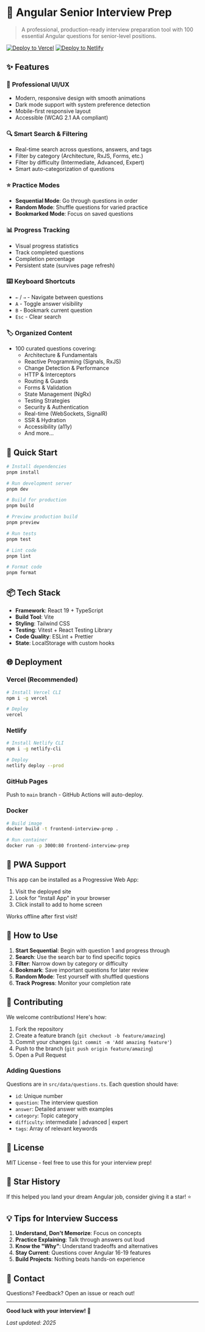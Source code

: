 # 🎯 Angular Senior Interview Prep

> A professional, production-ready interview preparation tool with 100 essential Angular questions for senior-level positions.

[![Deploy to Vercel](https://vercel.com/button)](https://vercel.com/new/clone?repository-url=https://github.com/yourusername/frontend-interview-prep)
[![Deploy to Netlify](https://www.netlify.com/img/deploy/button.svg)](https://app.netlify.com/start/deploy?repository=https://github.com/yourusername/frontend-interview-prep)

## ✨ Features

### 🎨 **Professional UI/UX**

- Modern, responsive design with smooth animations
- Dark mode support with system preference detection
- Mobile-first responsive layout
- Accessible (WCAG 2.1 AA compliant)

### 🔍 **Smart Search & Filtering**

- Real-time search across questions, answers, and tags
- Filter by category (Architecture, RxJS, Forms, etc.)
- Filter by difficulty (Intermediate, Advanced, Expert)
- Smart auto-categorization of questions

### ⭐ **Practice Modes**

- **Sequential Mode**: Go through questions in order
- **Random Mode**: Shuffle questions for varied practice
- **Bookmarked Mode**: Focus on saved questions

### 📊 **Progress Tracking**

- Visual progress statistics
- Track completed questions
- Completion percentage
- Persistent state (survives page refresh)

### ⌨️ **Keyboard Shortcuts**

- `←` / `→` - Navigate between questions
- `A` - Toggle answer visibility
- `B` - Bookmark current question
- `Esc` - Clear search

### 🏷️ **Organized Content**

- 100 curated questions covering:
  - Architecture & Fundamentals
  - Reactive Programming (Signals, RxJS)
  - Change Detection & Performance
  - HTTP & Interceptors
  - Routing & Guards
  - Forms & Validation
  - State Management (NgRx)
  - Testing Strategies
  - Security & Authentication
  - Real-time (WebSockets, SignalR)
  - SSR & Hydration
  - Accessibility (a11y)
  - And more...

## 🚀 Quick Start

```bash
# Install dependencies
pnpm install

# Run development server
pnpm dev

# Build for production
pnpm build

# Preview production build
pnpm preview

# Run tests
pnpm test

# Lint code
pnpm lint

# Format code
pnpm format
```

## 📦 Tech Stack

- **Framework**: React 19 + TypeScript
- **Build Tool**: Vite
- **Styling**: Tailwind CSS
- **Testing**: Vitest + React Testing Library
- **Code Quality**: ESLint + Prettier
- **State**: LocalStorage with custom hooks

## 🌐 Deployment

### Vercel (Recommended)

```bash
# Install Vercel CLI
npm i -g vercel

# Deploy
vercel
```

### Netlify

```bash
# Install Netlify CLI
npm i -g netlify-cli

# Deploy
netlify deploy --prod
```

### GitHub Pages

Push to `main` branch - GitHub Actions will auto-deploy.

### Docker

```bash
# Build image
docker build -t frontend-interview-prep .

# Run container
docker run -p 3000:80 frontend-interview-prep
```

## 📱 PWA Support

This app can be installed as a Progressive Web App:

1. Visit the deployed site
2. Look for "Install App" in your browser
3. Click install to add to home screen

Works offline after first visit!

## 🎯 How to Use

1. **Start Sequential**: Begin with question 1 and progress through
2. **Search**: Use the search bar to find specific topics
3. **Filter**: Narrow down by category or difficulty
4. **Bookmark**: Save important questions for later review
5. **Random Mode**: Test yourself with shuffled questions
6. **Track Progress**: Monitor your completion rate

## 🤝 Contributing

We welcome contributions! Here's how:

1. Fork the repository
2. Create a feature branch (`git checkout -b feature/amazing`)
3. Commit your changes (`git commit -m 'Add amazing feature'`)
4. Push to the branch (`git push origin feature/amazing`)
5. Open a Pull Request

### Adding Questions

Questions are in `src/data/questions.ts`. Each question should have:

- `id`: Unique number
- `question`: The interview question
- `answer`: Detailed answer with examples
- `category`: Topic category
- `difficulty`: intermediate | advanced | expert
- `tags`: Array of relevant keywords

## 📄 License

MIT License - feel free to use this for your interview prep!

## 🌟 Star History

If this helped you land your dream Angular job, consider giving it a star! ⭐

## 💡 Tips for Interview Success

1. **Understand, Don't Memorize**: Focus on concepts
2. **Practice Explaining**: Talk through answers out loud
3. **Know the "Why"**: Understand tradeoffs and alternatives
4. **Stay Current**: Questions cover Angular 16-19 features
5. **Build Projects**: Nothing beats hands-on experience

## 📧 Contact

Questions? Feedback? Open an issue or reach out!

---

**Good luck with your interview!** 🚀

_Last updated: 2025_
